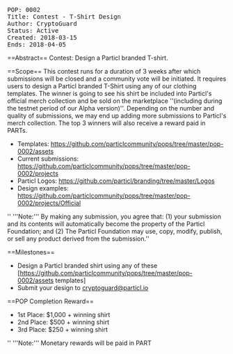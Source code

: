 <pre>
POP: 0002
Title: Contest - T-Shirt Design 
Author: CryptoGuard
Status: Active
Created: 2018-03-15
Ends: 2018-04-05
</pre> 

==Abstract==
Contest: Design a Particl branded T-shirt. 

==Scope==
This contest runs for a duration of 3 weeks after which submissions will be closed and a community vote will be initiated. It requires users to design a Particl branded T-Shirt using any of our clothing templates. The winner is going to see his shirt be included into Particl's official merch collection and be sold on the marketplace ''(including during the testnet period of our Alpha version)''. Depending on the number and quality of submissions, we may end up adding more submissions to Particl's merch collection. The top 3 winners will also receive a reward paid in PARTs. 

* Templates: https://github.com/particlcommunity/pops/tree/master/pop-0002/assets
* Current submissions: https://github.com/particlcommunity/pops/tree/master/pop-0002/projects
* Particl Logos: https://github.com/particl/branding/tree/master/Logos
* Design examples: https://github.com/particlcommunity/pops/tree/master/pop-0002/projects/Official

 
'' '''Note:''' By making any submission, you agree that: (1) your submission and its contents will automatically become the property of the Particl Foundation; and (2) The Particl Foundation may use, copy, modify, publish, or sell any product derived from the submission.''

==Milestones==
* Design a Particl branded shirt using any of these [https://github.com/particlcommunity/pops/tree/master/pop-0002/assets templates]
* Submit your design to cryptoguard@particl.io

==POP Completion Reward==
* 1st Place: $1,000 + winning shirt
* 2nd Place: $500 + winning shirt
* 3rd Place: $250 + winning shirt


'' '''Note:''' Monetary rewards will be paid in PART 
